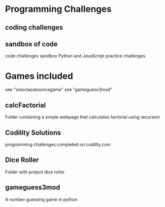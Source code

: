 # Programming Challenges
## coding challenges
## sandbox of code
code challenges
sandbox
Python and JavaScript practice challenges

# Games included
see "soloclassbouncegame" 
see "gameguess3mod"

## calcFactorial
Folder containing a simple webpage that calculates factorial
using recursion

## Codility Solutions
programming challenges completed on codility.com

## Dice Roller
Folder with project dice roller

## gameguess3mod
A number guessing game in python

